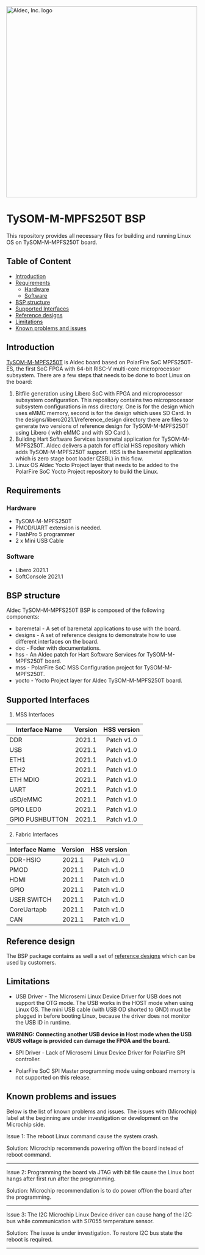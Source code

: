 <a href="https://www.aldec.com/en">
  <img src="https://www.aldec.com/files/file/Aldec_Crescent_rgb_sm.png" width="500" alt="Aldec, Inc. logo" />
</a>

# TySOM-M-MPFS250T BSP
This repository provides all necessary files for building and running Linux OS on TySOM-M-MPFS250T board.

## Table of Content
- [Introduction](#introduction)
- [Requirements](#requirements)
    - [Hardware](#requirements-hardware)
    - [Software](#requirements-software)
- [BSP structure](#bsp-structure)
- [Supported Interfaces](#supported-interfaces)
- [Reference designs](#reference-design)
- [Limitations](#limitations)
- [Known problems and issues](#known-problems)

## Introduction <a name="introduction"/>
[TySOM-M-MPFS250T](https://www.aldec.com/en/products/emulation/tysom_boards/polarfire_microchip/tysom_m_mpfs250) is Aldec board based on PolarFire SoC MPFS250T-ES, the first SoC FPGA with 64-bit RISC-V multi-core microprocessor subsystem. There are a few steps that needs to be done to boot Linux on the board:
1. Bitfile generation using Libero SoC with FPGA and microprocessor subsystem configuration.
This repository contains two microprocessor subsystem configurations in mss directory. One is for the design which uses eMMC memory, second is for the design which uses SD Card. In the designs/libero2021.1/reference_design directory there are files to generate two versions of reference design for TySOM-M-MPFS250T using Libero ( with eMMC and with SD Card ).
2. Building Hart Software Services baremetal application for TySOM-M-MPFS250T.
Aldec delivers a patch for official HSS repository which adds TySOM-M-MPFS250T support. HSS is the baremetal application which is zero stage boot loader (ZSBL) in this flow.
3. Linux OS
Aldec Yocto Project layer that needs to be added to the PolarFire SoC Yocto Project repository to build the Linux.

## Requirements <a name="requirements"/>

### Hardware <a name="requirements-hardware"/>
- TySOM-M-MPFS250T
- PMOD/UART extension is needed.
- FlashPro 5 programmer
- 2 x Mini USB Cable

### Software <a name="requirements-software"/>
- Libero 2021.1
- SoftConsole 2021.1

## BSP structure <a name="bsp-structure"/>

Aldec TySOM-M-MPFS250T BSP is composed of the following components:
- baremetal - A set of baremetal applications to use with the board.
- designs - A set of reference designs to demonstrate how to use different interfaces on the board.
- doc - Foder with documentations.
- hss - An Aldec patch for Hart Software Services for TySOM-M-MPFS250T board.
- mss - PolarFire SoC MSS Configuration project for TySOM-M-MPFS250T.
- yocto - Yocto Project layer for Aldec TySOM-M-MPFS250T board.

## Supported Interfaces <a name="supported-interfaces"/>

1. MSS Interfaces

| Interface Name  | Version | HSS version |
| --------------- |:-------:|:-----------:|
| DDR             | 2021.1  | Patch v1.0  |
| USB             | 2021.1  | Patch v1.0  |
| ETH1            | 2021.1  | Patch v1.0  |
| ETH2            | 2021.1  | Patch v1.0  |
| ETH MDIO        | 2021.1  | Patch v1.0  |
| UART            | 2021.1  | Patch v1.0  |
| uSD/eMMC        | 2021.1  | Patch v1.0  |
| GPIO LED0       | 2021.1  | Patch v1.0  |
| GPIO PUSHBUTTON | 2021.1  | Patch v1.0  |

2. Fabric Interfaces

| Interface Name | Version | HSS version |
| -------------- |:-------:|:-----------:|
| DDR-HSIO       | 2021.1  | Patch v1.0  |
| PMOD           | 2021.1  | Patch v1.0  |
| HDMI           | 2021.1  | Patch v1.0  |
| GPIO           | 2021.1  | Patch v1.0  |
| USER SWITCH    | 2021.1  | Patch v1.0  |
| CoreUartapb    | 2021.1  | Patch v1.0  |
| CAN            | 2021.1  | Patch v1.0  |

## Reference design <a name="reference-design"/>
The BSP package contains as well a set of [reference designs](https://github.com/aldec/TySOM-M-MPFS250T/tree/master/BSP/designs) which can be used by customers.

## Limitations <a name="limitations"/>
- USB Driver - The Microsemi Linux Device Driver for USB does not support the OTG mode. The USB works in the HOST mode when using Linux OS. The mini USB cable (with USB OD shorted to GND) must be plugged in before booting Linux, because the driver does not monitor the USB ID in runtime.

**WARNING: Connecting another USB device in Host mode when the USB VBUS voltage is provided can damage the FPGA and the board.**

- SPI Driver - Lack of Microsemi Linux Device Driver for PolarFire SPI controller.

- PolarFire SoC SPI Master programming mode using onboard memory is not supported on this release.

## Known problems and issues <a name="known-problems"/>
Below is the list of known problems and issues. The issues with (Microchip) label at the beginning are under investigation or development on the Microchip side.

Issue 1: The reboot Linux command cause the system crash.

Solution: Microchip recommends powering off/on the board instead of reboot command.

---

Issue 2: Programming the board via JTAG with bit file cause the Linux boot hangs after first run after the programming.

Solution: Microchip recommendation is to do power off/on the board after the programming.

---

Issue 3: The I2C Microchip Linux Device driver can cause hang of the I2C bus while communication with SI7055 temperature sensor.

Solution: The issue is under investigation. To restore I2C bus state the reboot is required.

---

